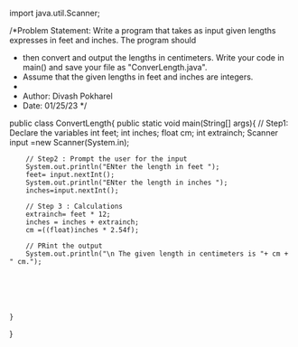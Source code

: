 import java.util.Scanner;

/*Problem Statement: Write a program that takes as input given lengths expresses in feet and inches. The program should 
 * then convert and output the lengths in centimeters. Write your code in main() and save your file as "ConverLength.java".
 * Assume that the given lengths in feet and inches are integers.
 * 
 * Author: Divash Pokharel
 * Date: 01/25/23
*/

public class ConvertLength{
    public static void main(String[] args){
        // Step1: Declare the variables
        int feet;
        int inches;
        float cm;
        int extrainch;
        Scanner input =new Scanner(System.in);

        // Step2 : Prompt the user for the input
        System.out.println("ENter the length in feet ");
        feet= input.nextInt();
        System.out.println("ENter the length in inches ");
        inches=input.nextInt();

        // Step 3 : Calculations
        extrainch= feet * 12;
        inches = inches + extrainch;
        cm =((float)inches * 2.54f);

        // PRint the output
        System.out.println("\n The given length in centimeters is "+ cm + " cm.");




        

    }
}
